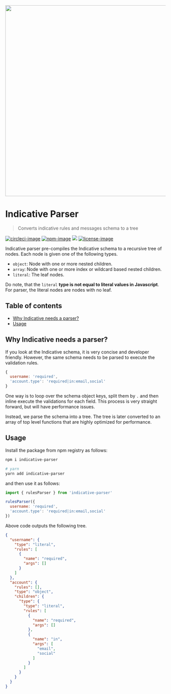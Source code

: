 <div align="center">
  <img src="https://res.cloudinary.com/adonisjs/image/upload/q_100/v1557762307/poppinss_iftxlt.jpg" width="600px">
</div>

# Indicative Parser
> Converts indicative rules and messages schema to a tree

[![circleci-image]][circleci-url] [![npm-image]][npm-url] ![][typescript-image] [![license-image]][license-url]

Indicative parser pre-compiles the Indicative schema to a recursive tree of nodes. Each node is given one of the following types.

- `object`: Node with one or more nested children.
- `array`: Node with one or more index or wildcard based nested children.
- `literal`: The leaf nodes.

Do note, that the `literal` **type is not equal to literal values in Javascript**. For parser, the literal nodes are nodes with no leaf.

<!-- START doctoc generated TOC please keep comment here to allow auto update -->
<!-- DON'T EDIT THIS SECTION, INSTEAD RE-RUN doctoc TO UPDATE -->
## Table of contents

- [Why Indicative needs a parser?](#why-indicative-needs-a-parser)
- [Usage](#usage)

<!-- END doctoc generated TOC please keep comment here to allow auto update -->

## Why Indicative needs a parser?
If you look at the Indicative schema, it is very concise and developer friendly. However, the same schema needs to be parsed to execute the validation rules.

```js
{
  username: 'required',
  'account.type': 'required|in:email,social'
}
```

One way is to loop over the schema object keys, split them by `.` and then inline execute the validations for each field. This process is very straight forward, but will have performance issues.

Instead, we parse the schema into a tree. The tree is later converted to an array of top level functions that are highly optimized for performance.

## Usage
Install the package from npm registry as follows:

```sh
npm i indicative-parser

# yarn
yarn add indicative-parser
```

and then use it as follows:

```js
import { rulesParser } from 'indicative-parser'

rulesParser({
  username: 'required',
  'account.type': 'required|in:email,social'
})
```

Above code outputs the following tree.

```json
{
  "username": {
    "type": "literal",
    "rules": [
      {
        "name": "required",
        "args": []
      }
    ]
  },
  "account": {
    "rules": [],
    "type": "object",
    "children": {
      "type": {
        "type": "literal",
        "rules": [
          {
            "name": "required",
            "args": []
          },
          {
            "name": "in",
            "args": [
              "email",
              "social"
            ]
          }
        ]
      }
    }
  }
}
```

[circleci-image]: https://img.shields.io/circleci/project/github/poppinss/indicative-parser/master.svg?style=for-the-badge&logo=circleci
[circleci-url]: https://circleci.com/gh/poppinss/indicative-parser "circleci"

[typescript-image]: https://img.shields.io/badge/Typescript-294E80.svg?style=for-the-badge&logo=typescript
[typescript-url]:  "typescript"

[npm-image]: https://img.shields.io/npm/v/indicative-parser.svg?style=for-the-badge&logo=npm
[npm-url]: https://npmjs.org/package/indicative-parser "npm"

[license-image]: https://img.shields.io/npm/l/indicative-parser?color=blueviolet&style=for-the-badge
[license-url]: LICENSE.md "license"
